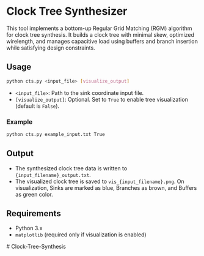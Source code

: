 # Clock Tree Synthesizer

This tool implements a bottom-up Regular Grid Matching (RGM) algorithm for clock tree synthesis. It builds a clock tree with minimal skew, optimized wirelength, and manages capacitive load using buffers and branch insertion while satisfying design constraints.

## Usage

```bash
python cts.py <input_file> [visualize_output]
````

* `<input_file>`: Path to the sink coordinate input file.
* `[visualize_output]`: Optional. Set to `True` to enable tree visualization (default is `False`).

### Example

```bash
python cts.py example_input.txt True
```

## Output

* The synthesized clock tree data is written to `{input_filename}_output.txt`.
* The visualized clock tree is saved to `vis_{input_filename}.png`.
On visualization, Sinks are marked as blue, Branches as brown, and Buffers as green color.

## Requirements

* Python 3.x
* `matplotlib` (required only if visualization is enabled)

#   C l o c k - T r e e - S y n t h e s i s  
 